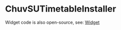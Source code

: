 # ChuvSUTimetableInstaller
 
Widget code is also open-source, see: [Widget](https://github.com/KIRILLAND78/ChusvSUTimetableWF)

